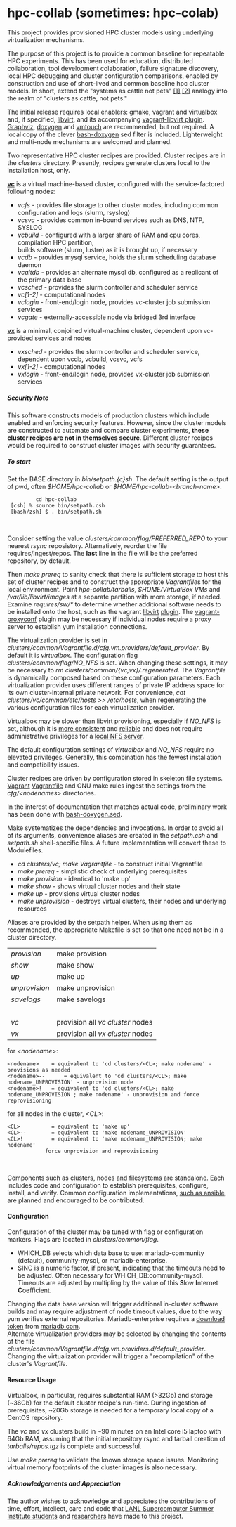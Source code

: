 # hpc-collab (sometimes: hpc-colab)

<P>This project provides provisioned HPC cluster models using underlying virtualization mechanisms.</P>

<P>The purpose of this project is to provide a common baseline for repeatable HPC experiments. This has been
used for education, distributed collaboration, tool development colaboration, failure signature discovery,
local HPC debugging and cluster configuration comparisons, enabled by construction and use of short-lived
and common baseline hpc cluster models. In short, extend the "systems as cattle not pets" 
<A HREF="http://www.pass.org/eventdownload.aspx?suid=1902">[1]</A> 
<A HREF="http://cloudscaling.com/blog/cloud-computing/the-history-of-pets-vs-cattle/">[2]</A> analogy into
the realm of "clusters as cattle, not pets."</P>

<P>The initial release requires local enablers: gmake, vagrant and virtualbox and, if specified,
<A HREF="https://libvirt.org/">libvirt</A>, and its accompanying
<A HREF="https://github.com/vagrant-libvirt/vagrant-libvirt">vagrant-libvirt plugin</A>.
<A HREF="https://graphviz.org/">Graphviz</A>, <A HREF="https://www.doxygen.nl/index.html">doxygen</A>
and <A HREF="https://github.com/hoytech/vmtouch">vmtouch</A> are recommended, but not required. A
local copy of the clever <A HREF="https://github.com/Anvil/bash-doxygen">bash-doxygen</A> sed filter
is included.  Lighterweight and multi-node mechanisms are welcomed and planned.</P>

<P>Two representative HPC cluster recipes are provided.
Cluster recipes are in the <EM>clusters</EM> directory.
Presently, recipes generate clusters local to the installation host, only.</P>

 <b><A HREF="https://docs.google.com/drawings/d/1Pmpe4ME46ka51jlhaAQUsjzWNHZaQ2CEzc0_5UDuojI/edit?usp=sharing">vc</A></b> is a virtual machine-based cluster, configured with the service-factored following nodes:
 <UL>
 <LI><EM>vcfs</EM>     - provides file storage to other cluster nodes, including common configuration and logs (slurm, rsyslog)</LI>
 <LI><EM>vcsvc</EM>    - provides common in-bound services such as DNS, NTP, SYSLOG</LI>
 <LI><EM>vcbuild</EM>  - configured with a larger share of RAM and cpu cores, compilation HPC partition,<br>
                       builds software (slurm, lustre) as it is brought up, if necessary</LI>
 <LI><EM>vcdb</EM>     - provides mysql service, holds the slurm scheduling database daemon</LI>
 <LI><EM>vcaltdb</EM>  - provides an alternate mysql db, configured as a replicant of the primary data base</LI>
 <LI><EM>vcsched</EM>  - provides the slurm controller and scheduler service</LI>
 <LI><EM>vc[1-2]</EM>  - computational nodes</LI>
 <LI><EM>vclogin</EM>  - front-end/login node, provides vc-cluster job submission services</LI>
 <LI><EM>vcgate</EM>   - externally-accessible node via bridged 3rd interface</LI>
 </UL>

 <b><A HREF="https://docs.google.com/drawings/d/1LwGtLiyhEtAaB3Spqj5NP7LyDIiOJ5DqdS5ZKP-Bz1g/edit?usp=sharing">vx</A></b> is a minimal, conjoined virtual-machine cluster, dependent upon vc-provided services and nodes
 <UL>
 <LI><EM>vxsched</EM>  - provides the slurm controller and scheduler service, dependent upon vcdb, vcbuild, vcsvc, vcfs</LI>
 <LI><EM>vx[1-2]</EM>  - computational nodes</LI>
 <LI><EM>vxlogin</EM>  - front-end/login node, provides vx-cluster job submission services</LI>
 </UL>

<H5>Security Note</H5>
<P>
This software constructs models of production clusters which include enabled and enforcing security features.
However, since the cluster models are constructed to automate and compare cluster experiments,
<b>these cluster recipes are not in themselves secure</b>.</em> Different cluster recipes would be required
to construct cluster images with security guarantees.
</P>

<H5>To start</H5>
<P>
 Set the BASE directory in <EM>bin/setpath.{c}sh</EM>. The default setting is the output of pwd, often
<EM>$HOME/hpc-collab</EM> or <EM>$HOME/hpc-collab-&lt;branch-name&gt</EM>.<BR>

~~~
         cd hpc-collab
 [csh] % source bin/setpath.csh
 [bash/zsh] $ . bin/setpath.sh
~~~

<BR>
<P>
Consider setting the value <EM>clusters/common/flag/PREFERRED_REPO</EM> to your nearest <EM>rsync</EM>
reposistory. Alternatively, reorder the file requires/ingest/repos. The <B>last</B> line in the file
will be the preferred repository, by default.
<P>
Then <EM>make prereq</EM> to sanity check that there is sufficient storage to host this set of
cluster recipes and to construct the appropriate <EM>Vagrantfile</EM>s for the local environment.
Point <EM>hpc-collab/tarballs</EM>, <EM>$HOME/VirtualBox VMs</EM> and <EM>/var/lib/libvirt/images</EM>
at a separate partition with more storage, if needed. Examine <EM>requires/sw/*</EM> to determine
whether additional software needs to be installed onto the host, such as the vagrant 
<A HREF="https://github.com/vagrant-libvirt/vagrant-libvirt">libvirt</A>
<A HREF="https://github.com/hashicorp/vagrant/wiki/Available-Vagrant-Plugins">plugin</A>.
The <A HREF="https://github.com/tmatilai/vagrant-proxyconf">vagrant-proxyconf</A> plugin may be
necessary if individual nodes require a proxy server to establish yum installation connections.
</P>

<P>
The virtualization provider is set in <EM>clusters/common/Vagrantfile.d/cfg.vm.providers/default_provider</EM>.
By default it is <EM>virtualbox</EM>. The configuration flag <EM>clusters/common/flag/NO_NFS</EM> is set.
When changing these settings, it may be necessary to <EM>rm clusters/common/{vc,vx}/.regenerated</EM>.
The <EM>Vagrantfile</EM> is dynamically composed based on these configuration parameters.
Each virtualization provider uses different ranges of private IP address space for its own cluster-internal
private network. For convenience, <EM>cat clusters/vc/common/etc/hosts >> /etc/hosts</EM>, when regenerating
the various configuration files for each virtualization provider.</P>

<P>
Virtualbox may be slower than libvirt provisioning, especially if <EM>NO_NFS</EM> is set, although it is
<A HREF="https://github.com/hpc/hpc-collab/issues/158">more consistent</A> and
<A HREF="https://github.com/hpc/hpc-collab/issues/159">reliable</A> and does not require administrative
privileges for a <A HREF="https://www.vagrantup.com/docs/synced-folders/nfs.html">local NFS server</A>.</P>

<P>
The default configuration settings of <EM>virtualbox</EM> and <EM>NO_NFS</EM> require no elevated privileges.
Generally, this combination has the fewest installation and compatibility issues.</P>

<P>
Cluster recipes are driven by configuration stored in skeleton file systems.
<A HREF="https://www.vagrantup.com/">Vagrant</A> 
<A HREF="https://www.vagrantup.com/docs/vagrantfile">Vagrantfile</A>
 and GNU make rules ingest the settings from the <EM>cfg/&lt;nodenames&gt;</EM> directories.</P>
<P>
In the interest of documentation that matches actual code, preliminary work has been done with
<A HREF="https://github.com/Anvil/bash-doxygen">bash-doxygen.sed</A>.</P>

<P>
Make systematizes the dependencies and invocations. In order to avoid all of its arguments, convenience
aliases are created in the <em>setpath.csh</em> and <em>setpath.sh</em> shell-specific files. A future
implementation will convert these to Modulefiles.
 <UL>
  <LI><EM>cd clusters/vc; make Vagrantfile</EM>	- to construct initial Vagrantfile<BR></LI>
  <LI><EM>make prereq</EM>      - simplistic check of underlying prerequisites</LI>
  <LI><EM>make provision</EM>   - identical to 'make up'</LI>
  <LI><EM>make show</EM>        - shows virtual cluster nodes and their state</LI>
  <LI><EM>make up</EM>          - provisions virtual cluster nodes</LI>
  <LI><EM>make unprovision</EM> - destroys virtual clusters, their nodes and underlying resources</LI>
 </UL>
</P>
<P>
Aliases are provided by the setpath helper. When using them as recommended,
the appropriate Makefile is set so that one need not be in a cluster directory.<BR>
<TABLE>
 <TR><TD><EM>provision</EM></TD>   <TD>make provision</TD></TR>
 <TR><TD><EM>show</EM></TD>		      <TD>make show</TD></TR>
 <TR><TD><EM>up</EM></TD>          <TD>make up</TD></TR>
 <TR><TD><EM>unprovision</EM></TD> <TD>make unprovision</TD></TR>
 <TR><TD><EM>savelogs</EM>         <TD>make savelogs</TD></TR>
 <TR><TD>&nbsp;</TD></TR>
 <TR><TD><EM>vc</EM>               <TD>provision all <EM>vc cluster</EM> nodes</TD></TR>
 <TR><TD><EM>vx</EM>               <TD>provision all <EM>vx cluster</EM> nodes</TD></TR>
</TABLE>
</P>

for &lt;<EM>nodename</EM>&gt;:

~~~
<nodename>	  = equivalent to 'cd clusters/<CL>; make nodename' - provisions as needed
<nodename>--	  = equivalent to 'cd clusters/<CL>; make nodename_UNPROVISION' - unprovision node
<nodename>!	  = equivalent to 'cd clusters/<CL>; make nodename_UNPROVISION ; make nodename' - unprovision and force reprovisioning
~~~

for all nodes in the cluster, <EM>&lt;CL&gt;</EM>:

~~~
<CL>		  = equivalent to 'make up'
<CL>--		  = equivalent to 'make nodename_UNPROVISION'
<CL>!		  = equivalent to 'make nodename_UNPROVISION; make nodename'
		    force unprovision and reprovisioning
~~~

<BR>
<P>
Components such as clusters, nodes and filesystems are standalone.
Each includes code and configuration to establish prerequisites, configure, install, and verify.
Common configuration implementations, <A HREF="https://github.com/hpc/hpc-collab/issues/9">such as ansible</A>,
are planned and encouraged to be contributed.
</P>

<H4>Configuration</H4>
<P>
Configuration of the cluster may be tuned with flag or configuration markers.
Flags are located in <EM>clusters/common/flag</EM>.
<UL>
<LI>WHICH_DB	selects which data base to use: mariadb-community (default), community-mysql, or mariadb-enterprise.</LI>
<LI>SINC	is a numeric factor, if present, indicating that the timeouts need to be adjusted. Often necessary for WHICH_DB:community-mysql. Timeouts are adjusted by multipling by the value of this <B>S</B>low <B>I</B>nternet <B>C</B>oefficient.</LI>
</UL>
Changing the data base version will trigger additional in-cluster software builds and may require adjustment
of node timeout values, due to the way yum verifies external repositories. Mariadb-enterprise requires a
<A HREF="https://mariadb.com/docs/deploy/token/">download token</A> from <A HREF="mariadb.com">mariadb.com</A>.
<BR>
Alternate virtualization providers may be selected by changing the contents of the file 
<EM>clusters/common/Vagrantfile.d/cfg.vm.providers.d/default_provider</EM>.
Changing the virtualization provider will trigger a "recompilation" of the cluster's <EM>Vagrantfile</EM>.
</P>

<H4>Resource Usage</H4>
<P>
Virtualbox, in particular, requires substantial RAM (>32Gb) and storage (~36Gb) for the default cluster recipe's
run-time. During ingestion of prerequisites, ~20Gb storage is needed for a temporary local copy of a CentOS
repository.</P>
<P>
The <EM>vc</EM> and <EM>vx</EM> clusters build in ~90 minutes on an Intel core i5 laptop with 64Gb RAM,
assuming that the initial repository rsync and tarball creation of <EM>tarballs/repos.tgz</EM> is complete
and successful.</P>
<P>
Use <EM>make prereq</EM> to validate the known storage space issues. Monitoring virtual memory footprints
of the cluster images is also necessary.</P>

<H5>Acknowledgements and Appreciation</H5>
<P>
The author wishes to acknowledge and appreciates the contributions of time, effort, intellect, care and code that
<A HREF="https://www.lanl.gov/projects/national-security-education-center/information-science-technology/summer-schools/cscnsi/index.php">LANL Supercomputer Summer Institute students</A> and 
<A HREF="https://www.lanl.gov/projects/ultrascale-systems-research-center/">researchers</A>
have made to this project.
</P>

